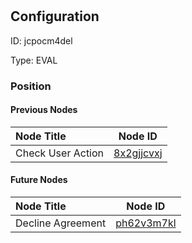 # 
## Configuration
ID:  jcpocm4del

Type: EVAL 








### Position

#### Previous Nodes
| Node Title | Node ID |
| :------------- | ------------ |
| Check User Action | [8x2gjjcvxj](./8x2gjjcvxj.md) | 
 
 #### Future Nodes
| Node Title | Node ID |
| :------------- | ------------ |
| Decline Agreement |[ph62v3m7kl](./ph62v3m7kl.md) | 